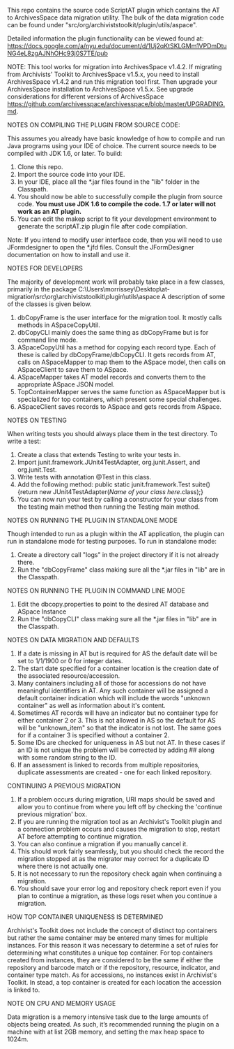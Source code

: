 This repo contains the source code ScriptAT plugin which contains the AT to ArchivesSpace data migration
utility. The bulk of the data migration code can be found under "src/org/archiviststoolkit/plugin/utils/aspace".

Detailed information the plugin functionality can be viewed found at:
https://docs.google.com/a/nyu.edu/document/d/1Uj2qKtSKLGMm1VPDmDtuNG4eL8zgAJNhOHc93j0S7TE/pub

NOTE: This tool works for migration into ArchivesSpace v1.4.2. If migrating from Archivists' Toolkit to ArchivesSpace v1.5.x, you need to install ArchivesSpace v1.4.2 and run this migration tool first.  Then upgrade your ArchivesSpace installation to ArchivesSpace v1.5.x. See upgrade considerations for different versions of ArchivesSpace https://github.com/archivesspace/archivesspace/blob/master/UPGRADING.md.

NOTES ON COMPILING THE PLUGIN FROM SOURCE CODE:

This assumes you already have basic knowledge of how to compile and run Java programs using your
IDE of choice. The current source needs to be compiled with JDK 1.6, or later. To build:

1. Clone this repo.
2. Import the source code into your IDE.
3. In your IDE, place all the *.jar files found in the "lib" folder in the Classpath.
4. You should now be able to successfully compile the plugin from source code. **You must use JDK 1.6 to compile 
   the code. 1.7 or later will not work as an AT plugin.**
5. You can edit the makep script to fit your development environment to generate the scriptAT.zip plugin
   file after code compilation.

Note: If you intend to modify user interface code, then you will need to use JFormdesigner to open
the *.jfd files. Consult the JFormDesigner documentation on how to install and use it.

NOTES FOR DEVELOPERS

The majority of development work will probably take place in a few classes, primarily in the package
C:\Users\morrissey\Desktop\at-migration\src\org\archiviststoolkit\plugin\utils\aspace
A description of some of the classes is given below.

1. dbCopyFrame is the user interface for the migration tool. It mostly calls methods in ASpaceCopyUtil.
2. dbCopyCLI mainly does the same thing as dbCopyFrame but is for command line mode.
3. ASpaceCopyUtil has a method for copying each record type. Each of these is called by dbCopyFrame/dbCopyCLI. It 
   gets records from AT, calls on ASpaceMapper to map them to the ASpace model, then calls on ASpaceClient to save 
   them to ASpace.
4. ASpaceMapper takes AT model records and converts them to the appropriate ASpace JSON model.
5. TopContainerMapper serves the same function as ASpaceMapper but is specialized for top containers, which present 
   some special challenges.
6. ASpaceClient saves records to ASpace and gets records from ASpace.

NOTES ON TESTING

When writing tests you should always place them in the test directory. To write a test:

1. Create a class that extends Testing to write your tests in.
2. Import junit.framework.JUnit4TestAdapter, org.junit.Assert, and org.junit.Test.
3. Write tests with annotation @Test in this class.
4. Add the following method:
   public static junit.framework.Test suite() {return new JUnit4TestAdapter(*Name of your class here*.class);}
5. You can now run your test by calling a constructor for your class from the testing main method then running the 
   Testing main method.

NOTES ON RUNNING THE PLUGIN IN STANDALONE MODE

Though intended to run as a plugin within the AT application, the plugin can run in standalone
mode for testing purposes. To run in standalone mode:

1. Create a directory call "logs" in the project directory if it is not already there.
2. Run the "dbCopyFrame" class making sure all the *.jar files in "lib" are in the Classpath.


NOTES ON RUNNING THE PLUGIN IN COMMAND LINE MODE

1. Edit the dbcopy.properties to point to the desired AT database and ASpace Instance
2. Run the "dbCopyCLI" class making sure all the *.jar files in "lib" are in the Classpath.

NOTES ON DATA MIGRATION AND DEFAULTS

1. If a date is missing in AT but is required for AS the default date will be set to 1/1/1900 or 0 for integer dates.
2. The start date specified for a container location is the creation date of the associated resource/accession.
3. Many containers including all of those for accessions do not have meaningful identifiers in AT. Any such 
container will be assigned a default container indication which will include the words "unknown container" as 
well as information about it's content.
3. Sometimes AT records will have an indicator but no container type for either container 2 or 3. This is not 
allowed in AS so the default for AS will be "unknown_item" so that the indicator is not lost. The same goes for if 
a container 3 is specified without a container 2.
4. Some IDs are checked for uniqueness in AS but not AT. In these cases if an ID is not unique the problem will be 
corrected by adding ## along with some random string to the ID.
5. If an assessment is linked to records from multiple repositories, duplicate assessments are created - one for 
each linked repository.

CONTINUING A PREVIOUS MIGRATION

1. If a problem occurs during migration, URI maps should be saved and allow you to continue from where you left 
off by checking the 'continue previous migration' box.
2. If you are running the migration tool as an Archivist's Toolkit plugin and a connection problem occurs and 
causes the migration to stop, restart AT before attempting to continue migration.
2. You can also continue a migration if you manually cancel it.
3. This should work fairly seamlessly, but you should check the record the migration stopped at as the migrator 
may correct for a duplicate ID where there is not actually one.
4. It is not necessary to run the repository check again when continuing a migration.
5. You should save your error log and repository check report even if you plan to continue a migration, as these 
logs reset when you continue a migration.

HOW TOP CONTAINER UNIQUENESS IS DETERMINED

Archivist's Toolkit does not include the concept of distinct top containers but rather the same container may 
be entered many times for multiple instances. For this reason it was necessary to determine a set of rules for 
determining what constitutes a unique top container. For top containers created from instances, they are considered 
to be the same if either the repository and barcode match or if the repository, resource, indicator, and container type 
match. As for accessions, no instances exist in Archivist's Toolkit. In stead, a top container is created for each 
location the accession is linked to.

NOTE ON CPU AND MEMORY USAGE

Data migration is a memory intensive task due to the large amounts of objects being created.
As such, it’s recommended running the plugin on a machine with at list 2GB memory, and setting
the max heap space to 1024m.
